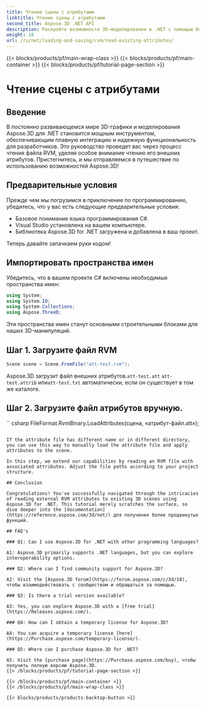 ```yaml
---
title: Чтение сцены с атрибутами
linktitle: Чтение сцены с атрибутами
second_title: Aspose.3D .NET API
description: Раскройте возможности 3D-моделирования в .NET с помощью Aspose.3D. Загружайте, сохраняйте и манипулируйте сценами без особых усилий. Погрузитесь в мир безграничных возможностей.
weight: 18
url: /ru/net/loading-and-saving/rvm/read-existing-attributes/
---
```


{{< blocks/products/pf/main-wrap-class >}}
{{< blocks/products/pf/main-container >}}
{{< blocks/products/pf/tutorial-page-section >}}

# Чтение сцены с атрибутами

## Введение

В постоянно развивающемся мире 3D-графики и моделирования Aspose.3D для .NET становится мощным инструментом, обеспечивающим плавную интеграцию и надежную функциональность для разработчиков. Это руководство проведет вас через процесс чтения файла RVM, уделяя особое внимание чтению его внешних атрибутов. Пристегнитесь, и мы отправляемся в путешествие по использованию возможностей Aspose.3D!

## Предварительные условия

Прежде чем мы погрузимся в приключение по программированию, убедитесь, что у вас есть следующие предварительные условия:

- Базовое понимание языка программирования C#.
- Visual Studio установлена на вашем компьютере.
- Библиотека Aspose.3D for .NET загружена и добавлена в ваш проект.

Теперь давайте запачкаем руки кодом!

## Импортировать пространства имен

Убедитесь, что в вашем проекте C# включены необходимые пространства имен:

```csharp
using System;
using System.IO;
using System.Collections;
using Aspose.ThreeD;
```

Эти пространства имен станут основными строительными блоками для наших 3D-манипуляций.



## Шаг 1. Загрузите файл RVM
```csharp
Scene scene = Scene.FromFile("att-test.rvm");
```

Aspose.3D загрузит файл внешних атрибутов.`att-test.att` `att-test.attrib` или`att-test.txt` автоматически, если он существует в том же каталоге.


## Шаг 2. Загрузите файл атрибутов вручную.

`` csharp
FileFormat.RvmBinary.LoadAttributes(сцена, «атрибут-файл.att»);
```

If the attribute file has different name or in different directory, you can use this way to manually load the attribute file and apply attributes to the scene.

In this step, we extend our capabilities by reading an RVM file with associated attributes. Adjust the file paths according to your project structure.

## Conclusion

Congratulations! You've successfully navigated through the intricacies of reading external RVM attributes to existing 3D scenes using Aspose.3D for .NET. This tutorial merely scratches the surface, so dive deeper into the [documentation](https://reference.aspose.com/3d/net/) для получения более продвинутых функций.

## FAQ's

### Q1: Can I use Aspose.3D for .NET with other programming languages?

A1: Aspose.3D primarily supports .NET languages, but you can explore interoperability options.

### Q2: Where can I find community support for Aspose.3D?

A2: Visit the [Aspose.3D forum](https://forum.aspose.com/c/3d/18), чтобы взаимодействовать с сообществом и обращаться за помощью.

### Q3: Is there a trial version available?

A3: Yes, you can explore Aspose.3D with a [free trial](https://Releases.aspose.com/).

### Q4: How can I obtain a temporary license for Aspose.3D?

A4: You can acquire a temporary license [here](https://Purchase.aspose.com/temporary-license/).

### Q5: Where can I purchase Aspose.3D for .NET?

A5: Visit the [purchase page](https://Purchase.aspose.com/buy), чтобы получить полную версию Aspose.3D.
{{< /blocks/products/pf/tutorial-page-section >}}

{{< /blocks/products/pf/main-container >}}
{{< /blocks/products/pf/main-wrap-class >}}

{{< blocks/products/products-backtop-button >}}

